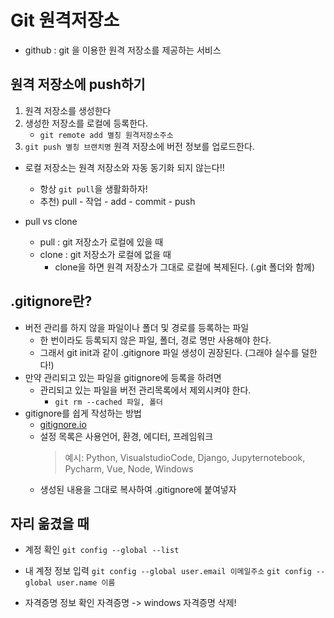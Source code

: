# Git 원격저장소

* github : git 을 이용한 원격 저장소를 제공하는 서비스

## 원격 저장소에 push하기
1. 원격 저장소를 생성한다 
2. 생성한 저장소를 로컬에 등록한다. 
    * `git remote add 별칭 원격저장소주소`
3. `git push 별칭 브랜치명` 원격 저장소에 버전 정보를 업로드한다. 

* 로컬 저장소는 원격 저장소와 자동 동기화 되지 않는다!!
    * 항상 `git pull`을 생활화하자!
    * 추천) pull - 작업 - add - commit - push

* pull vs clone
    * pull : git 저장소가 로컬에 있을 때
    * clone : git 저장소가 로컬에 없을 때
        * clone을 하면 원격 저장소가 그대로 로컬에 복제된다. (.git 폴더와 함께)


## .gitignore란? 

* 버전 관리를 하지 않을 파일이나 폴더 및 경로를 등록하는 파일
    * 한 번이라도 등록되지 않은 파일, 폴더, 경로 명만 사용해야 한다. 
    * 그래서 git init과 같이 .gitignore 파일 생성이 권장된다. (그래야 실수를 덜한다!)
* 만약 관리되고 있는 파일을 gitignore에 등록을 하려면
    * 관리되고 있는 파일을 버전 관리목록에서 제외시켜야 한다. 
        * `git rm --cached 파일, 폴더`
* gitignore를 쉽게 작성하는 방법 
    * [gitignore.io](https://www.toptal.com/developers/gitignore)
    * 설정 목록은 사용언어, 환경, 에디터, 프레임워크
        > 예시: Python, VisualstudioCode, Django, Jupyternotebook, Pycharm, Vue, Node, Windows
    * 생성된 내용을 그대로 복사하여 .gitignore에 붙여넣자


## 자리 옮겼을 때 
* 계정 확인 
`git config --global --list`

* 내 계정 정보 입력 
`git config --global user.email 이메일주소`
`git config --global user.name 이름`

* 자격증명 정보 확인
자격증명 -> windows 자격증명 
삭제!


